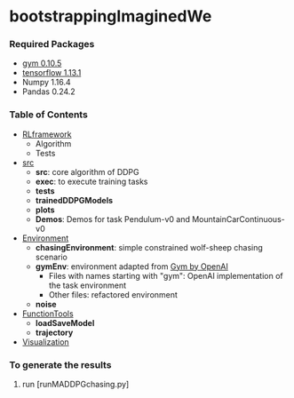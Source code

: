 # bootstrappingImaginedWe


### Required Packages

* [gym 0.10.5](http://gym.openai.com/docs/)
* [tensorflow 1.13.1](https://www.tensorflow.org/install/pip)
* Numpy 1.16.4
* Pandas 0.24.2


### Table of Contents

* [RLframework](https://github.com/lucyzhao1999/Deep-Reinforcement-Learning-with-Tensorflow/tree/master/RLframework)
    * Algorithm
    * Tests
* [src](https://github.com/lucyzhao1999/Deep-Reinforcement-Learning-with-Tensorflow/tree/master/ddpg)
    * **src**: core algorithm of DDPG
    * **exec**: to execute training tasks
    * **tests**
    * **trainedDDPGModels**
    * **plots**
    * **Demos**: Demos for task Pendulum-v0 and MountainCarContinuous-v0
* [Environment](https://github.com/lucyzhao1999/Deep-Reinforcement-Learning-with-Tensorflow/tree/master/environment)
    * **chasingEnvironment**: simple constrained wolf-sheep chasing scenario
    * **gymEnv**: environment adapted from [Gym by OpenAI](https://gym.openai.com)
        * Files with names starting with "gym": OpenAI implementation of the task environment
        * Other files: refactored environment
    * **noise**
* [FunctionTools](https://github.com/lucyzhao1999/Deep-Reinforcement-Learning-with-Tensorflow/tree/master/functionTools)
    * **loadSaveModel**
    * **trajectory**
* [Visualization](https://github.com/lucyzhao1999/Deep-Reinforcement-Learning-with-Tensorflow/tree/master/visualize)

### To generate the results
1. run [runMADDPGchasing.py]